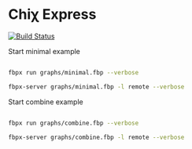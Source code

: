 Chiχ Express
============

[![Build Status](https://travis-ci.org/nodule/express.png)](https://travis-ci.org/nodule/express)


Start minimal example
```bash

fbpx run graphs/minimal.fbp --verbose

fbpx-server graphs/minimal.fbp -l remote --verbose

```

Start combine example
```bash

fbpx run graphs/combine.fbp --verbose

fbpx-server graphs/combine.fbp -l remote --verbose

```
